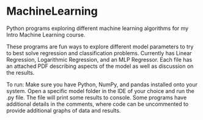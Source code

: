 # MachineLearning
Python programs exploring different machine learning algorithms for my Intro Machine Learning course.

These programs are fun ways to explore different model parameters to try to best solve regression and classification problems.
Currently has Linear Regression, Logarithmic Regression, and an MLP Regressor.
Each file has an attached PDF describing aspects of the model as well as discussion on the results.

To run:
Make sure you have Python, NumPy, and pandas installed onto your system.
Open a specific model folder in the IDE of your choice and run the .py file. The file will print some results to console.
Some programs have additional details in the comments, where code can be uncommented to provide additional graphs of data and results.
